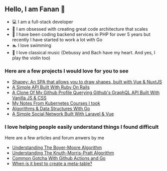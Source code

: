 ## Hello, I am Fanan  :wave:
-  :computer: I am a full-stack developer
-  :triangular_ruler: I am obsessed with creating great code architecture that scales
- :elephant: I have been coding backend services in PHP   for over 5 years but recently I have started to work a lot with Go
-  :swimmer: I love swimming
-  :violin: I love classical music (Debussy and Bach have my heart. And yes, I play the violin too)

### Here are a few projects I would love for you to see
- [Shapey: An SPA that allows you to draw shapes, built with Vue & NuxtJS](https://github.com/the-fanan/Kudy-Frontend-Challenge)
- [A Simple API Built With Ruby On Rails](https://github.com/the-fanan/ruby-practice)
- [A Clone Of My Github Profile Querying Github's GraphQL API Built With Vanilla JS & CSS](https://github.com/the-fanan/github-profile-clone)
- [My Notes From Kubernetes Courses I took](https://github.com/the-fanan/kubernetes)
- [Algorithms & Data Structures With Go](https://github.com/the-fanan/algorithms-and-data-structures-with-go)
- [A Simple Social Network Built With Laravel & Vue](https://github.com/the-fanan/FreeMeSocial)


### I love helping people easily understand things I found difficult
Here are a few articles and forum anwers by me
- [Understanding The Boyer-Moore Algorithm](https://medium.com/better-programming/understanding-the-boyer-moore-algorithm-in-bits-247f6e66c820)
- [Understanding The Knuth-Morris-Pratt Algorithm](https://medium.com/analytics-vidhya/understanding-the-knuth-morris-pratt-algorithm-in-bits-d21d93992057)
- [Common Gotcha With Github Actions and Go](https://stackoverflow.com/questions/62568643/github-actions-cant-find-package-within-repository/62573465#62573465)
- [When is it best to create a meta-table?](https://stackoverflow.com/questions/48868442/when-is-it-best-to-create-a-meta-table/64005482#64005482)
